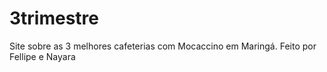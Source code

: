 # 3trimestre
Site sobre as 3 melhores cafeterias com Mocaccino em Maringá. Feito por Fellipe e Nayara
